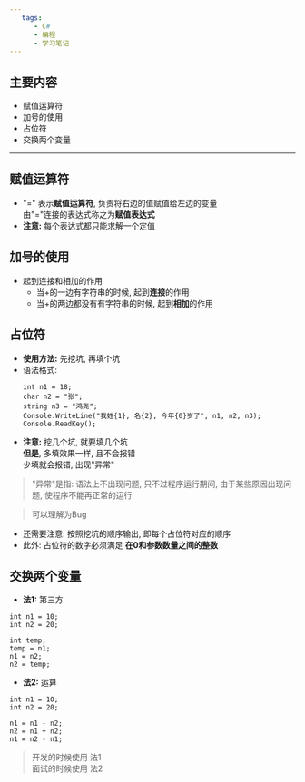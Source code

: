 ```yaml
---
   tags:
      - C#
      - 编程
      - 学习笔记
---
```


## 主要内容
- 赋值运算符
- 加号的使用
- 占位符
- 交换两个变量
- - -

## 赋值运算符
- "=" 表示**赋值运算符**, 负责将右边的值赋值给左边的变量  
  由"="连接的表达式称之为**赋值表达式**
- **注意:** 每个表达式都只能求解一个定值

## 加号的使用
- 起到连接和相加的作用
  + 当\+的一边有字符串的时候, 起到**连接**的作用
  + 当\+的两边都没有有字符串的时候, 起到**相加**的作用

## 占位符
- **使用方法:** 先挖坑, 再填个坑
- 语法格式: 
  ```
  int n1 = 18;
  char n2 = "张";
  string n3 = "鸿尧";
  Console.WriteLine("我姓{1}, 名{2}, 今年{0}岁了", n1, n2, n3);
  Console.ReadKey();
  ```
- **注意:** 挖几个坑, 就要填几个坑  
  **但是**, 多填效果一样, 且不会报错  
  少填就会报错, 出现"异常"
> "异常"是指: 语法上不出现问题, 只不过程序运行期间, 由于某些原因出现问题, 使程序不能再正常的运行  

> 可以理解为Bug
- 还需要注意: 按照挖坑的顺序输出, 即每个占位符对应的顺序
- 此外: 占位符的数字必须满足 **在0和参数数量之间的整数**

## 交换两个变量
- **法1:** 第三方
```
int n1 = 10;
int n2 = 20;

int temp;
temp = n1;
n1 = n2;
n2 = temp;
```
- **法2:** 运算
```
int n1 = 10;
int n2 = 20;

n1 = n1 - n2;
n2 = n1 + n2;
n1 = n2 - n1;
```
> 开发的时候使用 法1  
> 面试的时候使用 法2 